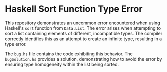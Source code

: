 # Haskell Sort Function Type Error

This repository demonstrates an uncommon error encountered when using Haskell's `sort` function from `Data.List`. The error arises when attempting to sort a list containing elements of different, incompatible types.  The compiler correctly identifies this as an attempt to create an infinite type, resulting in a type error.

The `bug.hs` file contains the code exhibiting this behavior.  The `bugSolution.hs` provides a solution, demonstrating how to avoid the error by ensuring type homogeneity within the list being sorted.